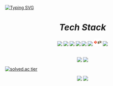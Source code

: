 

[![Typing SVG](https://readme-typing-svg.demolab.com?font=Fira+Code&size=25&pause=1000&color=F70000&background=FF441300&vCenter=true&multiline=true&random=true&width=435&lines=Data+Scientist+JunHyuk)](https://git.io/typing-svg)

<h1 align="center"><i>Tech Stack</i></h1>




<div align=center>
  
<code><img height="25" src="https://img.icons8.com/color/240/000000/python.png"></code> <!-- Python -->
<code><img height="25" src="https://img.icons8.com/color/240/000000/java-coffee-cup-logo.png"></code> <!-- Java -->
<code><img height="25" src="https://img.icons8.com/color/240/000000/html-5.png"></code> <!-- HTML -->
<code><img height="25" src="https://img.icons8.com/color/240/000000/mysql-logo.png"></code> <!-- MySQL -->
<code><img height="25" src="https://img.icons8.com/color/240/000000/postgresql.png"></code> <!-- PostgreSQL -->
<code><img height="25" src="https://img.icons8.com/color/48/000000/spring-logo.png"></code> <!-- Spring Boot -->
<code><img height="25" src="https://raw.githubusercontent.com/github/explore/80688e429a7d4ef2fca1e82350fe8e3517d3494d/topics/git/git.png"></code> <!-- Git -->
<code><img height="25" src="https://img.icons8.com/color/240/000000/amazon-web-services.png"></code> <!-- AWS -->

</div>


</br>

<div align=center>
<img src="https://github-readme-stats.vercel.app/api?username=Diame58&show_icons=true&theme=tokyonight" align="center" style="width: 53%" />
<img src="https://github-readme-stats.vercel.app/api/top-langs/?username=Diame58&layout=compact&theme=tokyonight" align="center" style="width: 42%" /> 
</div>


[![solved.ac tier](http://mazassumnida.wtf/api/v2/generate_badge?boj=jrinda)](https://solved.ac/jrinda)

<div align="center">

<a href="https://blog.naver.com/jnsblog" target="_blank"><img src="https://img.shields.io/badge/N_Blog-03C75A?style=plastic&logo=naver&logoColor=white"/></a>
<a href="https://linkbio.co/junhyukkwon" target="_blank"><img src="https://img.shields.io/badge/Junhyuk-5C1F87?style=plastic&logo=alfred&logoColor=white"/>

</div>
